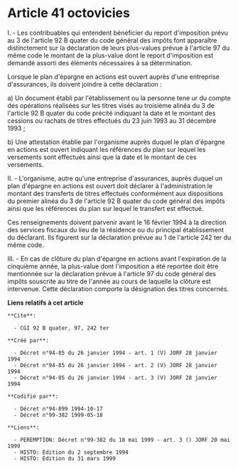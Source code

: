 # Article 41 octovicies

I. - Les contribuables qui entendent bénéficier du report d'imposition prévu au 3 de l'article 92 B quater du code général
des impôts font apparaître distinctement sur la déclaration de leurs plus-values prévue à l'article 97 du même code le
montant de la plus-value dont le report d'imposition est demandé assorti des éléments nécessaires à sa détermination.

Lorsque le plan d'épargne en actions est ouvert auprès d'une entreprise d'assurances, ils doivent joindre à cette
déclaration :

a) Un document établi par l'établissement ou la personne tene ur du compte des opérations réalisées sur les titres visés au
troisième alinéa du 3 de l'article 92 B quater du code précité indiquant la date et le montant des cessions ou rachats de
titres effectués du 23 juin 1993 au 31 décembre 1993 ;

b) Une attestation établie par l'organisme auprès duquel le plan d'épargne en actions est ouvert indiquant les références du
plan sur lequel les versements sont effectués ainsi que la date et le montant de ces versements.

II. - L'organisme, autre qu'une entreprise d'assurances, auprès duquel un plan d'épargne en actions est ouvert doit déclarer
à l'administration le montant des transferts de titres effectués conformément aux dispositions du premier alinéa du 3 de
l'article 92 B quater du code général des impôts ainsi que les références du plan sur lequel le transfert est effectué.

Ces renseignements doivent parvenir avant le 16 février 1994 à la direction des services fiscaux du lieu de la résidence ou
du principal établissement du déclarant. Ils figurent sur la déclaration prévue au 1 de l'article 242 ter du même code.

III. - En cas de clôture du plan d'épargne en actions avant l'expiration de la cinquième année, la plus-value dont
l'imposition a été reportée doit être mentionnée sur la déclaration prévue à l'article 97 du code général des impôts
souscrite au titre de l'année au cours de laquelle la clôture est intervenue. Cette déclaration comporte la désignation des
titres concernés.

**Liens relatifs à cet article**

	**Cite**:

	  - CGI 92 B quater, 97, 242 ter

	**Créé par**:

	  - Décret n°94-85 du 26 janvier 1994 - art. 1 (V) JORF 28 janvier 1994
	  - Décret n°94-85 du 26 janvier 1994 - art. 2 (V) JORF 28 janvier 1994
	  - Décret n°94-85 du 26 janvier 1994 - art. 3 (V) JORF 28 janvier 1994

	**Codifié par**:

	  - Décret n°94-899 1994-10-17
	  - Décret n°99-382 1999-05-18

	**Liens**:

	  - PEREMPTION: Décret n°99-382 du 18 mai 1999 - art. 3 () JORF 20 mai 1999
	  - HISTO: Edition du 2 septembre 1994
	  - HISTO: Edition du 31 mars 1999

